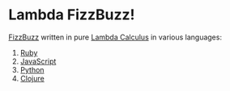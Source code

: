 # Lambda FizzBuzz!

[FizzBuzz](https://en.wikipedia.org/wiki/Fizz_buzz) written in pure [Lambda Calculus](https://en.wikipedia.org/wiki/Lambda_calculus) in various languages:

1. [Ruby](ruby)
2. [JavaScript](js)
3. [Python](python)
4. [Clojure](clojure)
